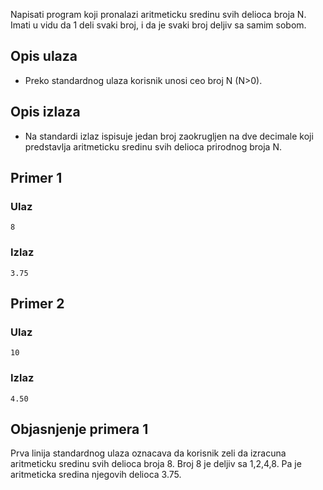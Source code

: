 
Napisati program koji pronalazi aritmeticku sredinu svih delioca broja N. Imati u vidu da 1 deli svaki broj, i da je svaki broj deljiv sa samim sobom.

## Opis ulaza

  - Preko standardnog ulaza korisnik unosi ceo broj N (N>0).

## Opis izlaza

  - Na standardi izlaz ispisuje jedan broj zaokrugljen na dve decimale koji predstavlja aritmeticku sredinu svih delioca prirodnog broja N.

## Primer 1

### Ulaz

~~~
8
~~~

### Izlaz

~~~
3.75
~~~

## Primer 2

### Ulaz

~~~
10
~~~

### Izlaz

~~~
4.50
~~~

## Objasnjenje primera 1

Prva linija standardnog ulaza oznacava da korisnik zeli da izracuna aritmeticku sredinu svih delioca broja 8. Broj 8 je deljiv sa 1,2,4,8. Pa je aritmeticka sredina njegovih delioca 3.75.
